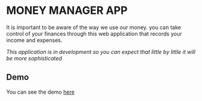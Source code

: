 # MONEY MANAGER APP

It is important to be aware of the way we use our money. you can take control of your finances through this web application that records your income and expenses.

*This application is in development so you can expect that little by little it will be more sophisticated*

## Demo
You can see the demo [here](https://luisguzmanm.github.io/money_manager_app/)
